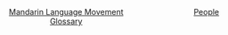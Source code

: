 <div class="banner-container" style="display: flex;">
  <div class="left" style="flex: 1; padding: 10px; align-items: center; text-align: center;">
    <a href="/glossary/glossary.html" class="banner-link">
      <p>Mandarin Language Movement Glossary</p>
    </a>
  </div>
  <div class="right" style="flex: 1; padding: 10px; align-items: center; text-align: center;">
    <a href="/people/people.html" class="banner-link">
      <p>People</p>
    </a>
  </div>
</div>